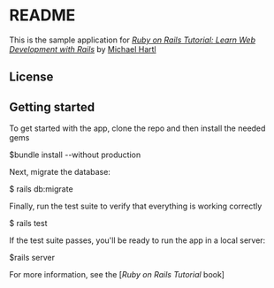 # README

This is the sample application for 
[*Ruby on Rails Tutorial:
Learn Web Development with Rails*](http://railstutorial.org/)
by [Michael Hartl](http://www.michaelhartl.com)

## License


## Getting started 

To get started with the app, clone the repo and then install the needed gems

$bundle install --without production

Next, migrate the database: 

$ rails db:migrate

Finally, run the test suite to verify that everything is working correctly

$ rails test

If the test suite passes, you'll be ready to run the app in a local server:

$rails server

For more information, see the 
[*Ruby on Rails Tutorial* book] 
